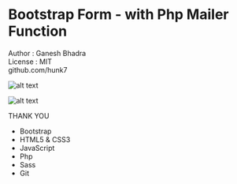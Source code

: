 # Bootstrap Form - with Php Mailer Function 
 Author : Ganesh Bhadra     
 License : MIT        
 github.com/hunk7      

![alt text](https://res.cloudinary.com/codersprofile/image/upload/v1588598813/Firethon_Form_1_l08ymw.png)

![alt text](https://res.cloudinary.com/codersprofile/image/upload/v1588598815/Firethon_Form_2_qyy5ga.png)

THANK YOU

- Bootstrap
- HTML5 & CSS3
- JavaScript
- Php
- Sass
- Git
